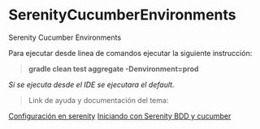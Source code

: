 # SerenityCucumberEnvironments
Serenity Cucumber Environments

Para ejecutar desde linea de comandos ejecutar la siguiente instrucción:
> **gradle clean test aggregate -Denvironment=prod**

*Si se ejecuta desde el IDE se ejecutara el default.*

> Link de ayuda y documentación del tema:

[Configuración en serenity](https://johnfergusonsmart.com/environment-specific-configuration-in-serenity-bdd/)
[Iniciando con Serenity BDD y cucumber](https://johnfergusonsmart.com/getting-started-with-serenity-bdd-and-cucumber-4/)
